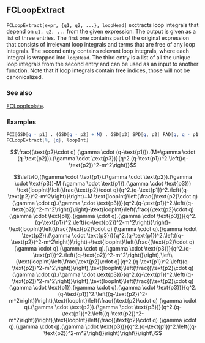 ## FCLoopExtract

`FCLoopExtract[expr, {q1, q2, ...}, loopHead]` exctracts loop integrals that depend on `q1, q2, ...` from the given expression. The output is given as a list of three entries. The first one contains part of the original expression that consists of irrelevant loop integrals and terms that are free of any loop integrals. The second entry contains relevant loop integrals, where each integral is wrapped into `loopHead`. The third entry is a list of all the unique loop integrals from the second entry and can be used as an input to another function. Note that if loop integrals contain free indices, those will not be canonicalized.

### See also

[FCLoopIsolate](FCLoopIsolate).

### Examples

```mathematica
FCI[GSD[q - p1] . (GSD[q - p2] + M) . GSD[p3] SPD[q, p2] FAD[q, q - p1, {q - p2, m}]]
FCLoopExtract[%, {q}, loopInt]
```

$$\frac{(\text{p2}\cdot q) (\gamma \cdot (q-\text{p1})).(M+\gamma \cdot (q-\text{p2})).(\gamma \cdot \text{p3})}{q^2.(q-\text{p1})^2.\left((q-\text{p2})^2-m^2\right)}$$

$$\left\{0,((\gamma \cdot \text{p1}).(\gamma \cdot \text{p2}).(\gamma \cdot \text{p3})-M (\gamma \cdot \text{p1}).(\gamma \cdot \text{p3})) \text{loopInt}\left(\frac{\text{p2}\cdot q}{q^2.(q-\text{p1})^2.\left((q-\text{p2})^2-m^2\right)}\right)+M \text{loopInt}\left(\frac{(\text{p2}\cdot q) (\gamma \cdot q).(\gamma \cdot \text{p3})}{q^2.(q-\text{p1})^2.\left((q-\text{p2})^2-m^2\right)}\right)-\text{loopInt}\left(\frac{(\text{p2}\cdot q) (\gamma \cdot \text{p1}).(\gamma \cdot q).(\gamma \cdot \text{p3})}{q^2.(q-\text{p1})^2.\left((q-\text{p2})^2-m^2\right)}\right)-\text{loopInt}\left(\frac{(\text{p2}\cdot q) (\gamma \cdot q).(\gamma \cdot \text{p2}).(\gamma \cdot \text{p3})}{q^2.(q-\text{p1})^2.\left((q-\text{p2})^2-m^2\right)}\right)+\text{loopInt}\left(\frac{(\text{p2}\cdot q) (\gamma \cdot q).(\gamma \cdot q).(\gamma \cdot \text{p3})}{q^2.(q-\text{p1})^2.\left((q-\text{p2})^2-m^2\right)}\right),\left\{\text{loopInt}\left(\frac{\text{p2}\cdot q}{q^2.(q-\text{p1})^2.\left((q-\text{p2})^2-m^2\right)}\right),\text{loopInt}\left(\frac{(\text{p2}\cdot q) (\gamma \cdot q).(\gamma \cdot \text{p3})}{q^2.(q-\text{p1})^2.\left((q-\text{p2})^2-m^2\right)}\right),\text{loopInt}\left(\frac{(\text{p2}\cdot q) (\gamma \cdot \text{p1}).(\gamma \cdot q).(\gamma \cdot \text{p3})}{q^2.(q-\text{p1})^2.\left((q-\text{p2})^2-m^2\right)}\right),\text{loopInt}\left(\frac{(\text{p2}\cdot q) (\gamma \cdot q).(\gamma \cdot \text{p2}).(\gamma \cdot \text{p3})}{q^2.(q-\text{p1})^2.\left((q-\text{p2})^2-m^2\right)}\right),\text{loopInt}\left(\frac{(\text{p2}\cdot q) (\gamma \cdot q).(\gamma \cdot q).(\gamma \cdot \text{p3})}{q^2.(q-\text{p1})^2.\left((q-\text{p2})^2-m^2\right)}\right)\right\}\right\}$$